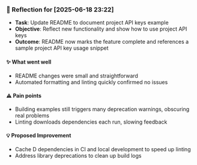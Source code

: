 ### :book: Reflection for [2025-06-18 23:22]
  - **Task**: Update README to document project API keys example
  - **Objective**: Reflect new functionality and show how to use project API keys
  - **Outcome**: README now marks the feature complete and references a sample
    project API key usage snippet

#### :sparkles: What went well
  - README changes were small and straightforward
  - Automated formatting and linting quickly confirmed no issues

#### :warning: Pain points
  - Building examples still triggers many deprecation warnings, obscuring real
    problems
  - Linting downloads dependencies each run, slowing feedback

#### :bulb: Proposed Improvement
  - Cache D dependencies in CI and local development to speed up linting
  - Address library deprecations to clean up build logs
